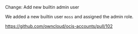 Change: Add new builtin admin user

We added a new builtin user `moss` and assigned the admin role.

https://github.com/owncloud/ocis-accounts/pull/102
